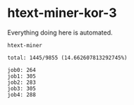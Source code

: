 # htext-miner-kor-3

Everything doing here is automated.

```
htext-miner

total: 1445/9855 (14.662607813292745%)

job0: 264
job1: 305
job2: 283
job3: 305
job4: 288
```